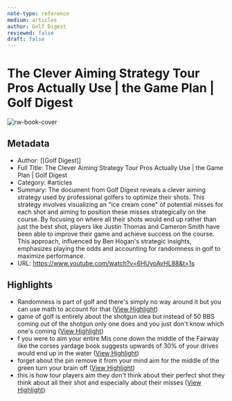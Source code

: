 ```yaml
---
note-type: reference
medium: articles
author: Golf Digest
reviewed: false
draft: false
---
```

# The Clever Aiming Strategy Tour Pros Actually Use | the Game Plan | Golf Digest

![rw-book-cover](https://i.ytimg.com/vi/6HUyoAvHL88/maxresdefault.jpg)

## Metadata
- Author: [[Golf Digest]]
- Full Title: The Clever Aiming Strategy Tour Pros Actually Use | the Game Plan | Golf Digest
- Category: #articles
- Summary: The document from Golf Digest reveals a clever aiming strategy used by professional golfers to optimize their shots. This strategy involves visualizing an "ice cream cone" of potential misses for each shot and aiming to position these misses strategically on the course. By focusing on where all their shots would end up rather than just the best shot, players like Justin Thomas and Cameron Smith have been able to improve their game and achieve success on the course. This approach, influenced by Ben Hogan's strategic insights, emphasizes playing the odds and accounting for randomness in golf to maximize performance.
- URL: https://www.youtube.com/watch?v=6HUyoAvHL88&t=1s

## Highlights
- Randomness is part of golf and there's simply no way around it but you can use math to account for that ([View Highlight](https://read.readwise.io/read/01hrw9z3m7v1m5cy737zzfdpzs))
- game of golf is entirely about the shotgun idea but instead of 50 BBS coming out of the shotgun only one does and you just don't know which one's coming ([View Highlight](https://read.readwise.io/read/01hrwa07ztf813a8xh7jgf90jx))
- f you were to aim your entire Mis cone down the middle of the Fairway like the corses yardage book suggests upwards of 30% of your drives would end up in the water ([View Highlight](https://read.readwise.io/read/01hrwa3j979pqnknzw6qr30np7))
- forget about the pin remove it from your mind aim for the middle of the green turn your brain off ([View Highlight](https://read.readwise.io/read/01hrwa7r939nv2f8wf81h8wscj))
- this is how tour players aim they don't think about their perfect shot they think about all their shot and especially about their misses ([View Highlight](https://read.readwise.io/read/01hrwabrdznn8f8s86x9k13k3e))

